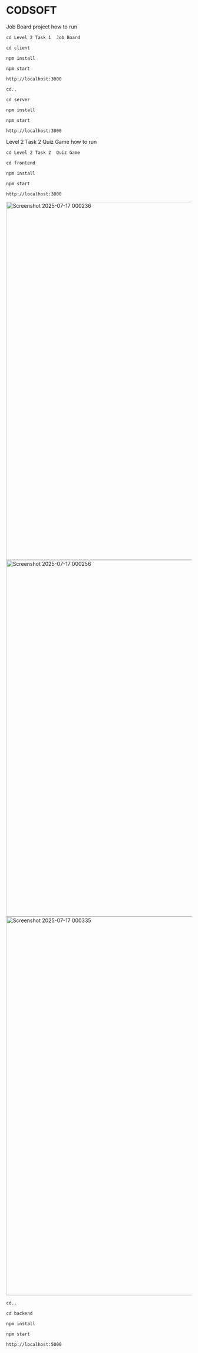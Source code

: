 # CODSOFT

Job Board project how to run

    cd Level 2 Task 1  Job Board

    cd client

    npm install

    npm start

    http://localhost:3000

    cd..

    cd server

    npm install

    npm start

    http://localhost:3000






Level 2 Task 2  Quiz Game how to run

    cd Level 2 Task 2  Quiz Game
   
    cd frontend
    
    npm install

    npm start

    http://localhost:3000

<img width="1897" height="968" alt="Screenshot 2025-07-17 000236" src="https://github.com/user-attachments/assets/ba96fdbd-e337-4bae-800f-1a06c2655869" />

<img width="1900" height="964" alt="Screenshot 2025-07-17 000256" src="https://github.com/user-attachments/assets/d18d545c-8aa9-464a-a652-e536a81ffa37" />
    
<img width="1919" height="1024" alt="Screenshot 2025-07-17 000335" src="https://github.com/user-attachments/assets/b720a77f-1f08-43be-a2e1-94ae120ee9da" />

    cd..

    cd backend

    npm install

    npm start

    http://localhost:5000
